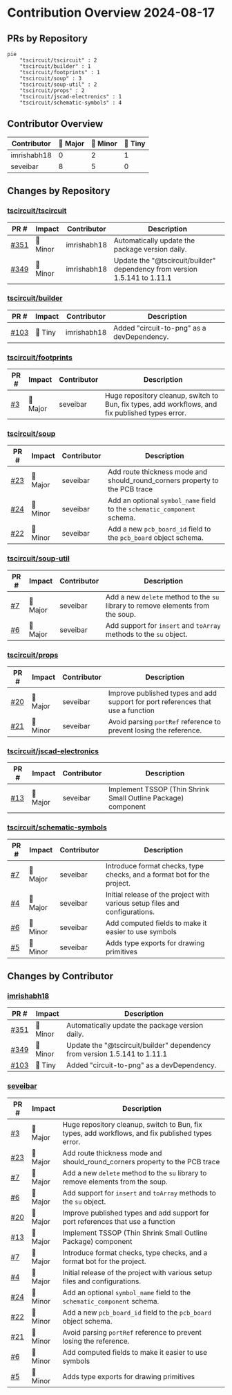 # Contribution Overview 2024-08-17

## PRs by Repository

```mermaid
pie
    "tscircuit/tscircuit" : 2
    "tscircuit/builder" : 1
    "tscircuit/footprints" : 1
    "tscircuit/soup" : 3
    "tscircuit/soup-util" : 2
    "tscircuit/props" : 2
    "tscircuit/jscad-electronics" : 1
    "tscircuit/schematic-symbols" : 4
```

## Contributor Overview

| Contributor | 🐳 Major | 🐙 Minor | 🐌 Tiny |
|-------------|-------|-------|-------|
| imrishabh18 | 0 | 2 | 1 |
| seveibar | 8 | 5 | 0 |

## Changes by Repository

### [tscircuit/tscircuit](https://github.com/tscircuit/tscircuit)

| PR # | Impact | Contributor | Description |
|------|--------|-------------|-------------|
| [#351](https://github.com/tscircuit/tscircuit/pull/351) | 🐙 Minor | imrishabh18 | Automatically update the package version daily. |
| [#349](https://github.com/tscircuit/tscircuit/pull/349) | 🐙 Minor | imrishabh18 | Update the "@tscircuit/builder" dependency from version 1.5.141 to 1.11.1 |

### [tscircuit/builder](https://github.com/tscircuit/builder)

| PR # | Impact | Contributor | Description |
|------|--------|-------------|-------------|
| [#103](https://github.com/tscircuit/builder/pull/103) | 🐌 Tiny | imrishabh18 | Added "circuit-to-png" as a devDependency. |

### [tscircuit/footprints](https://github.com/tscircuit/footprints)

| PR # | Impact | Contributor | Description |
|------|--------|-------------|-------------|
| [#3](https://github.com/tscircuit/footprints/pull/3) | 🐳 Major | seveibar | Huge repository cleanup, switch to Bun, fix types, add workflows, and fix published types error. |

### [tscircuit/soup](https://github.com/tscircuit/soup)

| PR # | Impact | Contributor | Description |
|------|--------|-------------|-------------|
| [#23](https://github.com/tscircuit/soup/pull/23) | 🐳 Major | seveibar | Add route thickness mode and should_round_corners property to the PCB trace |
| [#24](https://github.com/tscircuit/soup/pull/24) | 🐙 Minor | seveibar | Add an optional `symbol_name` field to the `schematic_component` schema. |
| [#22](https://github.com/tscircuit/soup/pull/22) | 🐙 Minor | seveibar | Add a new `pcb_board_id` field to the `pcb_board` object schema. |

### [tscircuit/soup-util](https://github.com/tscircuit/soup-util)

| PR # | Impact | Contributor | Description |
|------|--------|-------------|-------------|
| [#7](https://github.com/tscircuit/soup-util/pull/7) | 🐳 Major | seveibar | Add a new `delete` method to the `su` library to remove elements from the soup. |
| [#6](https://github.com/tscircuit/soup-util/pull/6) | 🐳 Major | seveibar | Add support for `insert` and `toArray` methods to the `su` object. |

### [tscircuit/props](https://github.com/tscircuit/props)

| PR # | Impact | Contributor | Description |
|------|--------|-------------|-------------|
| [#20](https://github.com/tscircuit/props/pull/20) | 🐳 Major | seveibar | Improve published types and add support for port references that use a function |
| [#21](https://github.com/tscircuit/props/pull/21) | 🐙 Minor | seveibar | Avoid parsing `portRef` reference to prevent losing the reference. |

### [tscircuit/jscad-electronics](https://github.com/tscircuit/jscad-electronics)

| PR # | Impact | Contributor | Description |
|------|--------|-------------|-------------|
| [#13](https://github.com/tscircuit/jscad-electronics/pull/13) | 🐳 Major | seveibar | Implement TSSOP (Thin Shrink Small Outline Package) component |

### [tscircuit/schematic-symbols](https://github.com/tscircuit/schematic-symbols)

| PR # | Impact | Contributor | Description |
|------|--------|-------------|-------------|
| [#7](https://github.com/tscircuit/schematic-symbols/pull/7) | 🐳 Major | seveibar | Introduce format checks, type checks, and a format bot for the project. |
| [#4](https://github.com/tscircuit/schematic-symbols/pull/4) | 🐳 Major | seveibar | Initial release of the project with various setup files and configurations. |
| [#6](https://github.com/tscircuit/schematic-symbols/pull/6) | 🐙 Minor | seveibar | Add computed fields to make it easier to use symbols |
| [#5](https://github.com/tscircuit/schematic-symbols/pull/5) | 🐙 Minor | seveibar | Adds type exports for drawing primitives |

## Changes by Contributor

### [imrishabh18](https://github.com/imrishabh18)

| PR # | Impact | Description |
|------|--------|-------------|
| [#351](https://github.com/tscircuit/tscircuit/pull/351) | 🐙 Minor | Automatically update the package version daily. |
| [#349](https://github.com/tscircuit/tscircuit/pull/349) | 🐙 Minor | Update the "@tscircuit/builder" dependency from version 1.5.141 to 1.11.1 |
| [#103](https://github.com/tscircuit/builder/pull/103) | 🐌 Tiny | Added "circuit-to-png" as a devDependency. |

### [seveibar](https://github.com/seveibar)

| PR # | Impact | Description |
|------|--------|-------------|
| [#3](https://github.com/tscircuit/footprints/pull/3) | 🐳 Major | Huge repository cleanup, switch to Bun, fix types, add workflows, and fix published types error. |
| [#23](https://github.com/tscircuit/soup/pull/23) | 🐳 Major | Add route thickness mode and should_round_corners property to the PCB trace |
| [#7](https://github.com/tscircuit/soup-util/pull/7) | 🐳 Major | Add a new `delete` method to the `su` library to remove elements from the soup. |
| [#6](https://github.com/tscircuit/soup-util/pull/6) | 🐳 Major | Add support for `insert` and `toArray` methods to the `su` object. |
| [#20](https://github.com/tscircuit/props/pull/20) | 🐳 Major | Improve published types and add support for port references that use a function |
| [#13](https://github.com/tscircuit/jscad-electronics/pull/13) | 🐳 Major | Implement TSSOP (Thin Shrink Small Outline Package) component |
| [#7](https://github.com/tscircuit/schematic-symbols/pull/7) | 🐳 Major | Introduce format checks, type checks, and a format bot for the project. |
| [#4](https://github.com/tscircuit/schematic-symbols/pull/4) | 🐳 Major | Initial release of the project with various setup files and configurations. |
| [#24](https://github.com/tscircuit/soup/pull/24) | 🐙 Minor | Add an optional `symbol_name` field to the `schematic_component` schema. |
| [#22](https://github.com/tscircuit/soup/pull/22) | 🐙 Minor | Add a new `pcb_board_id` field to the `pcb_board` object schema. |
| [#21](https://github.com/tscircuit/props/pull/21) | 🐙 Minor | Avoid parsing `portRef` reference to prevent losing the reference. |
| [#6](https://github.com/tscircuit/schematic-symbols/pull/6) | 🐙 Minor | Add computed fields to make it easier to use symbols |
| [#5](https://github.com/tscircuit/schematic-symbols/pull/5) | 🐙 Minor | Adds type exports for drawing primitives |

